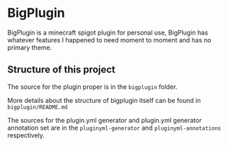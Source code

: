 # BigPlugin
BigPlugin is a minecraft spigot plugin for personal use, BigPlugin has whatever features
I happened to need moment to moment and has no primary theme.

## Structure of this project
The source for the plugin proper is in the `bigplugin` folder.

More details about the structure of bigplugin itself can be found in `bigplugin/README.md`

The sources for the plugin.yml generator and plugin.yml generator annotation set are in
the `pluginyml-generator` and `pluginyml-annotations` respectively.
